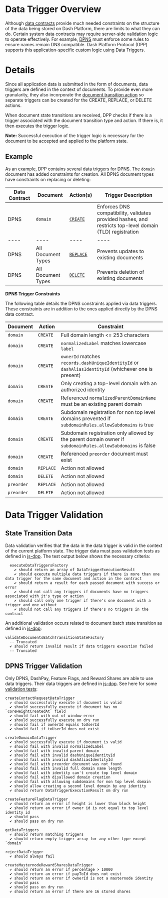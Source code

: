 # Data Trigger Overview

Although [data contracts](data-contract.md) provide much needed constraints on the structure of the data being stored on Dash Platform, there are limits to what they can do. Certain system data contracts may require server-side validation logic to operate effectively. For example, [DPNS](https://dashplatform.readme.io/docs/explanation-dpns) must enforce some rules to ensure names remain DNS compatible. Dash Platform Protocol (DPP) supports this application-specific custom logic using Data Triggers.

# Details

Since all application data is submitted in the form of documents, data triggers are defined in the context of documents. To provide even more granularity, they also incorporate the [document transition action](document.md#document-transition-action) so separate triggers can be created for the CREATE, REPLACE, or DELETE actions.

When document state transitions are received, DPP checks if there is a trigger associated with the document transition type and action. If there is, it then executes the trigger logic.

**Note:** Successful execution of the trigger logic is necessary for the document to be accepted and applied to the platform state.

## Example

As an example, DPP contains several data triggers for DPNS. The `domain` document has added constraints for creation. All DPNS document types have constraints on replacing or deleting:

| Data Contract | Document | Action(s) | Trigger Description |
| - | - | - | - |
| DPNS | `domain` | [`CREATE`](https://github.com/dashpay/platform/blob/v0.24.5/packages/js-dpp/lib/dataTrigger/dpnsTriggers/createDomainDataTrigger.js) | Enforces DNS compatibility, validates provided hashes, and restricts top-level domain (TLD) registration |
| ---- | ----| ---- | ---- |
| DPNS | All Document Types | [`REPLACE`](https://github.com/dashpay/platform/blob/v0.24.5/packages/js-dpp/lib/dataTrigger/rejectDataTrigger.js) | Prevents updates to existing documents |
| DPNS | All Document Types| [`DELETE`](https://github.com/dashpay/platform/blob/v0.24.5/packages/js-dpp/lib/dataTrigger/rejectDataTrigger.js) | Prevents deletion of existing documents |

**DPNS Trigger Constraints**

The following table details the DPNS constraints applied via data triggers. These constraints are in addition to the ones applied directly by the DPNS data contract.

| Document | Action | Constraint |
| - | - | - |
| `domain` | `CREATE` | Full domain length <= 253 characters |
| `domain` | `CREATE` | `normalizedLabel` matches lowercase `label` |
| `domain` | `CREATE` | `ownerId` matches `records.dashUniqueIdentityId` or `dashAliasIdentityId` (whichever one is present) |
| `domain` | `CREATE` | Only creating a top-level domain with an authorized identity |
| `domain` | `CREATE` | Referenced `normalizedParentDomainName` must be an existing parent domain |
| `domain` | `CREATE` | Subdomain registration for non top level domains prevented if `subdomainRules.allowSubdomains` is true |
| `domain` | `CREATE` | Subdomain registration only allowed by the parent domain owner if `subdomainRules.allowSubdomains` is false |
| `domain` | `CREATE` | Referenced `preorder` document must exist |
| `domain` | `REPLACE` | Action not allowed |
| `domain` | `DELETE` | Action not allowed |
| `preorder` | `REPLACE` | Action not allowed |
| `preorder` | `DELETE` | Action not allowed |

# Data Trigger Validation

## State Transition Data

Data validation verifies that the data in the data trigger is valid in the context of the current platform state. The trigger data must pass validation tests as defined in [js-dpp](https://github.com/dashpay/platform/blob/v0.24.5/packages/js-dpp/test/integration/document/stateTransition/DocumentsBatchTransition/validation/state/executeDataTriggersFactory.spec.js). The test output below shows the necessary criteria:

```text
  executeDataTriggersFactory
    ✔ should return an array of DataTriggerExecutionResult
    ✔ should execute multiple data triggers if there is more than one data trigger for the same document and action in the contract
    ✔ should return a result for each passed document with success or error
    ✔ should not call any triggers if documents have no triggers associated with it's type or action
    ✔ should call only one trigger if there's one document with a trigger and one without
    ✔ should not call any triggers if there's no triggers in the contract
```

An additional validation occurs related to document batch state transition as defined in [js-dpp](https://github.com/dashpay/platform/blob/v0.24.5/packages/js-dpp/test/unit/document/stateTransition/DocumetsBatchTransition/validation/state/validateDocumentsBatchTransitionStateFactory.spec.js#L401):

```text
validateDocumentsBatchTransitionStateFactory
  -- Truncated
  ✔ should return invalid result if data triggers execution failed
  -- Truncated
```

## DPNS Trigger Validation

Only DPNS, DashPay, Feature Flags, and Reward Shares are able to use data triggers. Their data triggers are defined in [js-dpp](https://github.com/dashpay/platform/tree/v0.24.5/packages/js-dpp/lib/dataTrigger). See here for some [validation tests](https://github.com/dashpay/platform/tree/v0.24.5/packages/js-dpp/test/unit/dataTrigger/):

```text
createContactRequestDataTrigger
  ✔ should successfully execute if document is valid
  ✔ should successfully execute if document has no `coreHeightCreatedAt` field
  ✔ should fail with out of window error
  ✔ should successfully execute on dry run
  ✔ should fail if ownerId equals toUserId
  ✔ should fail if toUserId does not exist

createDomainDataTrigger
  ✔ should successfully execute if document is valid
  ✔ should fail with invalid normalizedLabel
  ✔ should fail with invalid parent domain
  ✔ should fail with invalid dashUniqueIdentityId
  ✔ should fail with invalid dashAliasIdentityId
  ✔ should fail with preorder document was not found
  ✔ should fail with invalid full domain name length
  ✔ should fail with identity can't create top level domain
  ✔ should fail with disallowed domain creation
  ✔ should fail with allowing subdomains for non top level domain
  ✔ should allow creating a second level domain by any identity
  ✔ should return DataTriggerExecutionResult om dry run

createFeatureFlagDataTrigger
  ✔ should return an error if height is lower than block height
  ✔ should return an error if owner id is not equal to top level identity id
  ✔ should pass
  ✔ should pass on dry run

getDataTriggers
  ✔ should return matching triggers
  ✔ should return empty trigger array for any other type except `domain`

rejectDataTrigger
  ✔ should always fail

createMasternodeRewardSharesDataTrigger
  ✔ should return an error if percentage > 10000
  ✔ should return an error if payToId does not exist
  ✔ should return an error if ownerId is not a masternode identity
  ✔ should pass
  ✔ should pass on dry run
  ✔ should return an error if there are 16 stored shares
```
